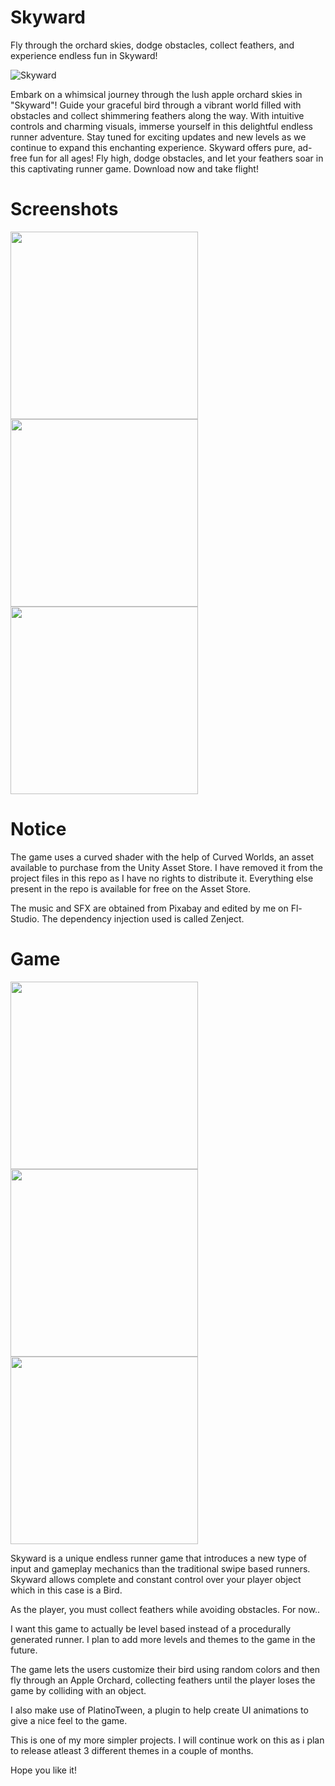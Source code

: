 # Skyward
Fly through the orchard skies, dodge obstacles, collect feathers, and experience endless fun in Skyward!

![Skyward](https://github.com/BilGameDev/skyward/assets/107997032/3efcdc92-1e73-4558-89f9-572d9d025e14)


Embark on a whimsical journey through the lush apple orchard skies in "Skyward"! Guide your graceful bird through a vibrant world filled with obstacles and collect shimmering feathers along the way. With intuitive controls and charming visuals, immerse yourself in this delightful endless runner adventure. Stay tuned for exciting updates and new levels as we continue to expand this enchanting experience. Skyward offers pure, ad-free fun for all ages! Fly high, dodge obstacles, and let your feathers soar in this captivating runner game. Download now and take flight!

# Screenshots
<img src="https://github.com/BilGameDev/skyward/assets/107997032/f34f42f3-6b5c-4a78-abab-47316941da33" width="300">

<img src="https://github.com/BilGameDev/skyward/assets/107997032/b1253068-07d8-4516-b3e3-589c0c685b55" width="300">

<img src="https://github.com/BilGameDev/skyward/assets/107997032/2c3c78d7-0c25-4646-8e3e-3ee41735d01c" width="300">

# Notice

The game uses a curved shader with the help of Curved Worlds, an asset available to purchase from the Unity Asset Store. I have removed it from the project files in this repo as I have no rights to distribute it. 
Everything else present in the repo is available for free on the Asset Store.

The music and SFX are obtained from Pixabay and edited by me on Fl-Studio.
The dependency injection used is called Zenject.

# Game

<img src="https://github.com/BilGameDev/skyward/assets/107997032/66b004a3-0be7-4ddf-b6de-2659db9b749e" width="300">
<img src="https://github.com/BilGameDev/skyward/assets/107997032/9278bc39-fae6-43e3-91f3-f98b92f753d0" width="300">
<img src="https://github.com/BilGameDev/skyward/assets/107997032/84ca0c65-6b22-46bc-b7e8-d9f606cc9908" width="300">

Skyward is a unique endless runner game that introduces a new type of input and gameplay mechanics than the traditional swipe based runners. Skyward allows complete and constant control over your player object which in this case is a Bird.

As the player, you must collect feathers while avoiding obstacles. For now..

I want this game to actually be level based instead of a procedurally generated runner. I plan to add more levels and themes to the game in the future.

The game lets the users customize their bird using random colors and then fly through an Apple Orchard, collecting feathers until the player loses the game by colliding with an object.

I also make use of PlatinoTween, a plugin to help create UI animations to give a nice feel to the game.

This is one of my more simpler projects. I will continue work on this as i plan to release atleast 3 different themes in a couple of months.

Hope you like it!

